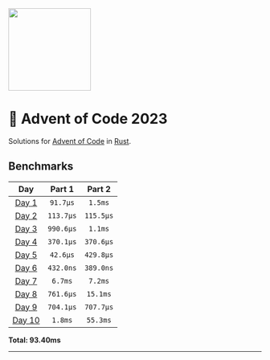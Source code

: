 <img src="./.assets/christmas_ferris.png" width="164">

# 🎄 Advent of Code 2023

Solutions for [Advent of Code](https://adventofcode.com/) in [Rust](https://www.rust-lang.org/).

<!--- advent_readme_stars table --->

<!--- benchmarking table --->
## Benchmarks

| Day | Part 1 | Part 2 |
| :---: | :---: | :---:  |
| [Day 1](./src/bin/01.rs) | `91.7µs` | `1.5ms` |
| [Day 2](./src/bin/02.rs) | `113.7µs` | `115.5µs` |
| [Day 3](./src/bin/03.rs) | `990.6µs` | `1.1ms` |
| [Day 4](./src/bin/04.rs) | `370.1µs` | `370.6µs` |
| [Day 5](./src/bin/05.rs) | `42.6µs` | `429.8µs` |
| [Day 6](./src/bin/06.rs) | `432.0ns` | `389.0ns` |
| [Day 7](./src/bin/07.rs) | `6.7ms` | `7.2ms` |
| [Day 8](./src/bin/08.rs) | `761.6µs` | `15.1ms` |
| [Day 9](./src/bin/09.rs) | `704.1µs` | `707.7µs` |
| [Day 10](./src/bin/10.rs) | `1.8ms` | `55.3ms` |

**Total: 93.40ms**
<!--- benchmarking table --->

---